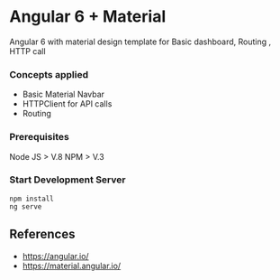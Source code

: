 # Angular 6 + Material

Angular 6 with material design template for Basic dashboard, Routing , HTTP call

### Concepts applied
* Basic Material Navbar
* HTTPClient for API calls
* Routing

### Prerequisites

Node JS > V.8
NPM > V.3



### Start Development Server


```
npm install
ng serve
```

## References

* https://angular.io/
* https://material.angular.io/
